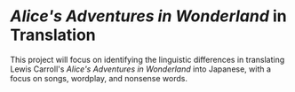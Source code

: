 # <i>Alice's Adventures in Wonderland</i> in Translation

This project will focus on identifying the linguistic differences in translating Lewis Carroll's <i>Alice's Adventures in Wonderland</i> into Japanese, with a focus on songs, wordplay, and nonsense words.
